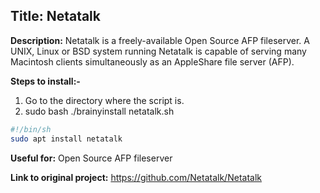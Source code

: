 ## Title: Netatalk
**Description:** Netatalk is a freely-available Open Source AFP fileserver. A UNIX, Linux or BSD system running Netatalk is capable of serving many Macintosh clients simultaneously as an AppleShare file server (AFP).

**Steps to install:-**

1. Go to the directory where the script is.
2. sudo bash ./brainyinstall netatalk.sh
```bash
#!/bin/sh
sudo apt install netatalk
```
**Useful for:** Open Source AFP fileserver

**Link to original project:** https://github.com/Netatalk/Netatalk